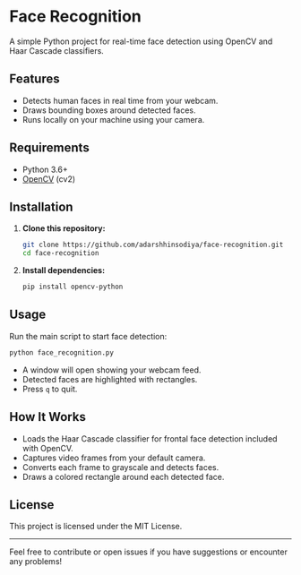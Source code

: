 # Face Recognition

A simple Python project for real-time face detection using OpenCV and Haar Cascade classifiers.

## Features

- Detects human faces in real time from your webcam.
- Draws bounding boxes around detected faces.
- Runs locally on your machine using your camera.

## Requirements

- Python 3.6+
- [OpenCV](https://opencv.org/) (cv2)

## Installation

1. **Clone this repository:**
   ```bash
   git clone https://github.com/adarshhinsodiya/face-recognition.git
   cd face-recognition
   ```

2. **Install dependencies:**
   ```bash
   pip install opencv-python
   ```

## Usage

Run the main script to start face detection:

```bash
python face_recognition.py
```

- A window will open showing your webcam feed.
- Detected faces are highlighted with rectangles.
- Press `q` to quit.

## How It Works

- Loads the Haar Cascade classifier for frontal face detection included with OpenCV.
- Captures video frames from your default camera.
- Converts each frame to grayscale and detects faces.
- Draws a colored rectangle around each detected face.

## License

This project is licensed under the MIT License.

---

Feel free to contribute or open issues if you have suggestions or encounter any problems!
